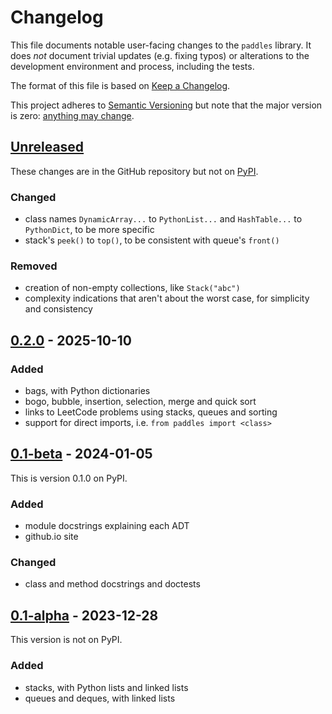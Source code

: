 # Changelog

This file documents notable user-facing changes to the `paddles` library.
It does *not* document trivial updates (e.g. fixing typos) or
alterations to the development environment and process, including the tests.

The format of this file is based on [Keep a Changelog](https://keepachangelog.com).

This project adheres to [Semantic Versioning](https://semver.org) but note that
the major version is zero: [anything may change](https://semver.org/#spec-item-4).

<!-- Per release: Added / Changed / Deprecated / Removed / Fixed / Security -->

## [Unreleased](https://github.com/dsa-ou/paddles/compare/v0.2.0...HEAD)
These changes are in the GitHub repository but not on [PyPI](https://pypi.org/project/paddles).

<!-- Nothing yet. -->
### Changed
- class names `DynamicArray...` to `PythonList...` and `HashTable...` to `PythonDict`, to be more specific
- stack's `peek()` to `top()`, to be consistent with queue's `front()`

### Removed
- creation of non-empty collections, like `Stack("abc")`
- complexity indications that aren't about the worst case, for simplicity and consistency

## [0.2.0](https://github.com/dsa-ou/paddles/compare/v0.1-beta...v0.2.0) - 2025-10-10

### Added
- bags, with Python dictionaries
- bogo, bubble, insertion, selection, merge and quick sort
- links to LeetCode problems using stacks, queues and sorting
- support for direct imports, i.e. `from paddles import <class>`

## [0.1-beta](https://github.com/dsa-ou/paddles/compare/v0.1-alpha...v0.1-beta) - 2024-01-05
This is version 0.1.0 on PyPI.

### Added
- module docstrings explaining each ADT
- github.io site

### Changed
- class and method docstrings and doctests

## [0.1-alpha](https://github.com/dsa-ou/paddles/commits/v0.1-alpha) - 2023-12-28
This version is not on PyPI.

### Added
- stacks, with Python lists and linked lists
- queues and deques, with linked lists
